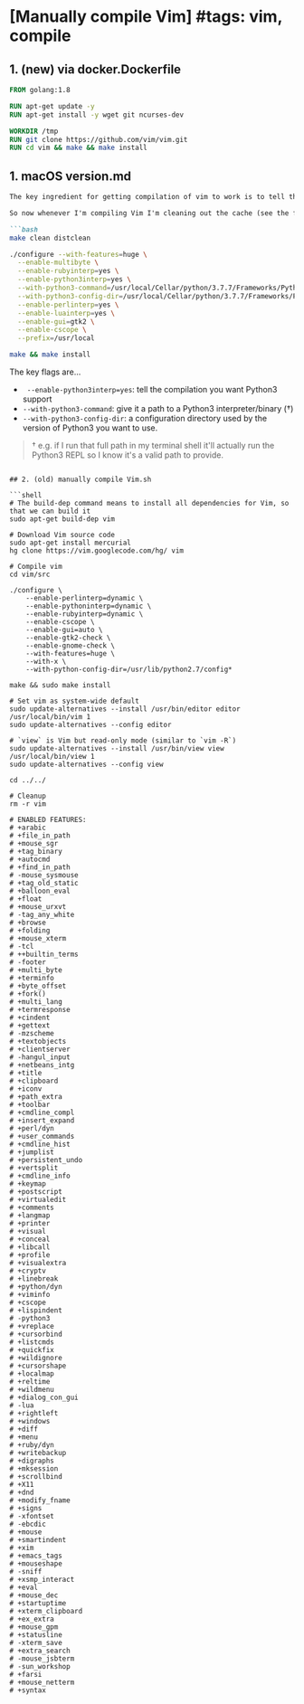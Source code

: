 # [Manually compile Vim] #tags: vim, compile

## 1. (new) via docker.Dockerfile

```dockerfile
FROM golang:1.8

RUN apt-get update -y
RUN apt-get install -y wget git ncurses-dev

WORKDIR /tmp
RUN git clone https://github.com/vim/vim.git
RUN cd vim && make && make install
```

## 1. macOS version.md

```markdown
The key ingredient for getting compilation of vim to work is to tell the compilation script which Python3 version you want to use, but that telling it what to use by itself won't work if it's trying to use 'cached' layers (kinda like Docker caches operations in layers to make future runs quicker).

So now whenever I'm compiling Vim I'm cleaning out the cache (see the first line in the below script)...

```bash
make clean distclean

./configure --with-features=huge \
  --enable-multibyte \
  --enable-rubyinterp=yes \
  --enable-python3interp=yes \
  --with-python3-command=/usr/local/Cellar/python/3.7.7/Frameworks/Python.framework/Versions/3.7/bin/python3.7 \
  --with-python3-config-dir=/usr/local/Cellar/python/3.7.7/Frameworks/Python.framework/Versions/3.7/lib/python3.7/config-3.7m-darwin/ \
  --enable-perlinterp=yes \
  --enable-luainterp=yes \
  --enable-gui=gtk2 \
  --enable-cscope \
  --prefix=/usr/local

make && make install
```

The key flags are...

- ` --enable-python3interp=yes`: tell the compilation you want Python3 support
- `--with-python3-command`: give it a path to a Python3 interpreter/binary (†)
- `--with-python3-config-dir`: a configuration directory used by the version of Python3 you want to use.

> † e.g. if I run that full path in my terminal shell it'll actually run the Python3 REPL so I know it's a valid path to provide.
```

## 2. (old) manually compile Vim.sh

```shell
# The build-dep command means to install all dependencies for Vim, so that we can build it
sudo apt-get build-dep vim

# Download Vim source code
sudo apt-get install mercurial
hg clone https://vim.googlecode.com/hg/ vim

# Compile vim
cd vim/src

./configure \
	--enable-perlinterp=dynamic \
	--enable-pythoninterp=dynamic \
	--enable-rubyinterp=dynamic \
	--enable-cscope \
	--enable-gui=auto \
	--enable-gtk2-check \
	--enable-gnome-check \
	--with-features=huge \
	--with-x \
	--with-python-config-dir=/usr/lib/python2.7/config*

make && sudo make install

# Set vim as system-wide default
sudo update-alternatives --install /usr/bin/editor editor /usr/local/bin/vim 1
sudo update-alternatives --config editor

# `view` is Vim but read-only mode (similar to `vim -R`)
sudo update-alternatives --install /usr/bin/view view /usr/local/bin/view 1
sudo update-alternatives --config view

cd ../../

# Cleanup
rm -r vim

# ENABLED FEATURES:
# +arabic
# +file_in_path
# +mouse_sgr
# +tag_binary
# +autocmd
# +find_in_path
# -mouse_sysmouse
# +tag_old_static
# +balloon_eval
# +float
# +mouse_urxvt
# -tag_any_white
# +browse
# +folding
# +mouse_xterm
# -tcl
# ++builtin_terms
# -footer
# +multi_byte
# +terminfo
# +byte_offset
# +fork()
# +multi_lang
# +termresponse
# +cindent
# +gettext 
# -mzscheme 
# +textobjects 
# +clientserver 
# -hangul_input 
# +netbeans_intg 
# +title 
# +clipboard 
# +iconv 
# +path_extra 
# +toolbar 
# +cmdline_compl 
# +insert_expand 
# +perl/dyn 
# +user_commands 
# +cmdline_hist 
# +jumplist 
# +persistent_undo 
# +vertsplit 
# +cmdline_info 
# +keymap 
# +postscript 
# +virtualedit 
# +comments 
# +langmap 
# +printer 
# +visual 
# +conceal 
# +libcall 
# +profile 
# +visualextra 
# +cryptv 
# +linebreak 
# +python/dyn 
# +viminfo 
# +cscope 
# +lispindent 
# -python3 
# +vreplace 
# +cursorbind 
# +listcmds 
# +quickfix 
# +wildignore 
# +cursorshape 
# +localmap 
# +reltime 
# +wildmenu 
# +dialog_con_gui 
# -lua 
# +rightleft 
# +windows 
# +diff 
# +menu 
# +ruby/dyn 
# +writebackup 
# +digraphs 
# +mksession 
# +scrollbind 
# +X11 
# +dnd 
# +modify_fname 
# +signs 
# -xfontset 
# -ebcdic 
# +mouse 
# +smartindent 
# +xim 
# +emacs_tags 
# +mouseshape 
# -sniff 
# +xsmp_interact 
# +eval 
# +mouse_dec 
# +startuptime 
# +xterm_clipboard 
# +ex_extra 
# +mouse_gpm 
# +statusline 
# -xterm_save 
# +extra_search 
# -mouse_jsbterm 
# -sun_workshop
# +farsi 
# +mouse_netterm 
# +syntax
```

